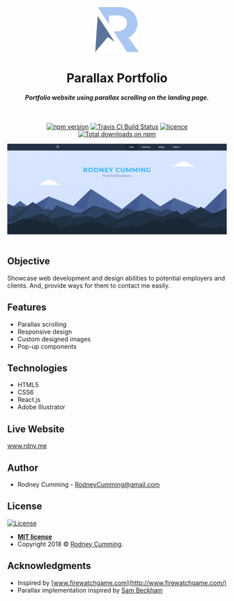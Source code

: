 <div align="center">
 <img src="./src/images/logo.svg" width="100" alt="R logo">
 <br>
 <h1 size="+2">Parallax Portfolio</h1>
 <h4><i>Portfolio website using parallax scrolling on the landing page.</i></h4>
 <br>

 <p align="center">
    <a href="https://yarn.pm/thelounge"><img
    	alt="npm version"
    	src="https://img.shields.io/badge/npm-6.4.1-brightgreen.svg"></a>
    <a href="https://travis-ci.com/thelounge/thelounge"><img
    	alt="Travis CI Build Status"
    	src="https://img.shields.io/badge/Size-4.24%20MB-green.svg"></a>
    <a href="https://david-dm.org/thelounge/thelounge"><img
    	alt="licence"
    	src="https://img.shields.io/cocoapods/l/AFNetworking.svg">
	</a>
    <a href="https://npm-stat.com/charts.html?package=thelounge&from=2016-02-12"><img
    	alt="Total downloads on npm"
    	src="https://img.shields.io/npm/dt/thelounge.svg?colorB=007dc7&style=flat-square&maxAge=3600"></a>

</p>
 <img src="./screenshot.png" width="700" alt="landing page scroll animation">
</div>
<br>
<!-- [![NPM Version][npm-image]][npm-url]
[![Build Status][travis-image]][travis-url]
[![Downloads Stats][npm-downloads]][npm-url]
[![License](http://img.shields.io/:license-mit-blue.svg?style=flat-square)](http://badges.mit-license.org) -->

## Objective

Showcase web development and design abilities to potential employers and clients. And, provide ways for them to contact me easily.

## Features

- Parallax scrolling
- Responsive design
- Custom designed images
- Pop-up components

## Technologies

- HTML5
- CSS6
- React.js
- Adobe Illustrator

## Live Website

www.rdny.me

## Author

- Rodney Cumming - RodneyCumming@gmail.com

## License

[![License](http://img.shields.io/:license-mit-blue.svg?style=flat-square)](http://badges.mit-license.org)

- **[MIT license](http://opensource.org/licenses/mit-license.php)**
- Copyright 2018 © <a href="http://fvcproductions.com" target="_blank">Rodney Cumming</a>.

## Acknowledgments

- Inspired by [www.firewatchgame.com](http://www.firewatchgame.com/)
- Parallax implementation inspired by [Sam Beckham](https://codepen.io/samdbeckham/pen/OPXPNp)

<!-- Markdown link & img dfn's -->

[npm-image]: https://img.shields.io/npm/v/datadog-metrics.svg?style=flat-square
[npm-url]: https://npmjs.org/package/datadog-metrics
[npm-downloads]: https://img.shields.io/npm/dm/datadog-metrics.svg?style=flat-square
[travis-image]: https://img.shields.io/travis/dbader/node-datadog-metrics/master.svg?style=flat-square
[travis-url]: https://travis-ci.org/dbader/node-datadog-metrics
[wiki]: https://github.com/yourname/yourproject/wiki
